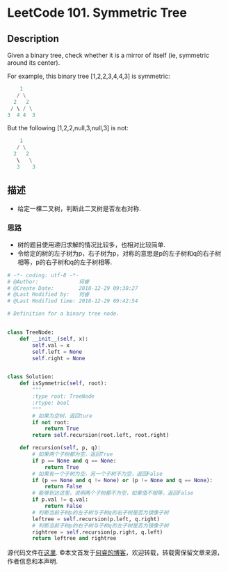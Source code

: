 # LeetCode 101. Symmetric Tree

## Description

Given a binary tree, check whether it is a mirror of itself (ie, symmetric around its center).

For example, this binary tree [1,2,2,3,4,4,3] is symmetric:

```python
    1
   / \
  2   2
 / \ / \
3  4 4  3
```

But the following [1,2,2,null,3,null,3] is not:

```python
    1
   / \
  2   2
   \   \
   3    3
```

## 描述

* 给定一棵二叉树，判断此二叉树是否左右对称.

### 思路

* 树的题目使用递归求解的情况比较多，也相对比较简单.
* 令给定的树的左子树为p，右子树为p，对称的意思是p的左子树和q的右子树相等，p的右子树和q的左子树相等.

```python
# -*- coding: utf-8 -*-
# @Author:             何睿
# @Create Date:        2018-12-29 09:30:27
# @Last Modified by:   何睿
# @Last Modified time: 2018-12-29 09:42:54

# Definition for a binary tree node.


class TreeNode:
    def __init__(self, x):
        self.val = x
        self.left = None
        self.right = None


class Solution:
    def isSymmetric(self, root):
        """
        :type root: TreeNode
        :rtype: bool
        """
        # 如果为空树，返回ture
        if not root:
            return True
        return self.recursion(root.left, root.right)

    def recursion(self, p, q):
        # 如果两个子树都为空，返回True
        if p == None and q == None:
            return True
        # 如果有一个子树为空，另一个子树不为空，返回False
        if (p == None and q != None) or (p != None and q == None):
            return False
        # 能够到达这里，说明两个子树都不为空，如果值不相等，返回False
        if p.val != q.val:
            return False
        # 判断当前子树p的左子树与子树q的右子树是否为镜像子树
        leftree = self.recursion(p.left, q.right)
        # 判断当前子树p的右子树与子树q的左子树是否为镜像子树
        rightree = self.recursion(p.right, q.left)
        return leftree and rightree
```

源代码文件在[这里](https://github.com/ruicore/Algorithm/blob/master/Leetcode/2018-12-29-101-Symmetric-Tree.py).
©本文首发于[何睿的博客](https://www.ruicore.cn/leetcode-101-symmetric-tree/)，欢迎转载，转载需保留文章来源，作者信息和本声明.
